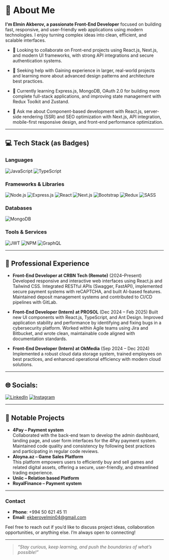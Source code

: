 # 💫 About Me

**I'm Elmin Akberov, a passionate Front-End Developer** focused on building fast, responsive, and user-friendly web applications using modern technologies. I enjoy turning complex ideas into clean, efficient, and scalable interfaces.

- 👯 Looking to collaborate on
  Front-end projects using React.js, Next.js, and modern UI frameworks, with strong API integrations and secure authentication systems.

- 🤝 Seeking help with
  Gaining experience in larger, real-world projects and learning more about advanced design patterns and architecture best practices.

- 🌱 Currently learning
  Express.js, MongoDB, OAuth 2.0 for building more complete full-stack applications, and improving state management with Redux Toolkit and Zustand.

- 💬 Ask me about
  Component-based development with React.js, server-side rendering (SSR) and SEO optimization with Next.js, API integration, mobile-first responsive design, and front-end performance optimization.

---

## 💻 Tech Stack (as Badges)

### Languages
![JavaScript](https://img.shields.io/badge/JavaScript-F7DF1E?style=for-the-badge&logo=javascript&logoColor=black)
![TypeScript](https://img.shields.io/badge/TypeScript-007ACC?style=for-the-badge&logo=typescript&logoColor=white)

### Frameworks & Libraries
![Node.js](https://img.shields.io/badge/Node.js-339933?style=for-the-badge&logo=nodedotjs&logoColor=white)
![Express.js](https://img.shields.io/badge/Express.js-404D59?style=for-the-badge)
![React](https://img.shields.io/badge/React-20232a?style=for-the-badge&logo=react&logoColor=61DAFB)
![Next.js](https://img.shields.io/badge/Next.js-000000?style=for-the-badge&logo=next.js&logoColor=white)
![Bootstrap](https://img.shields.io/badge/Bootstrap-7952B3?style=for-the-badge&logo=bootstrap&logoColor=white)
![Redux](https://img.shields.io/badge/Redux-764ABC?style=for-the-badge&logo=redux&logoColor=white)
![SASS](https://img.shields.io/badge/SASS-CC6699?style=for-the-badge&logo=sass&logoColor=white)

### Databases
![MongoDB](https://img.shields.io/badge/MongoDB-47A248?style=for-the-badge&logo=mongodb&logoColor=white)

### Tools & Services
![JWT](https://img.shields.io/badge/JWT-000000?style=for-the-badge&logo=JSON%20web%20tokens&logoColor=white)
![NPM](https://img.shields.io/badge/NPM-000000?style=for-the-badge&logo=npm&logoColor=white)
![GraphQL](https://img.shields.io/badge/GraphQL-E434AA?style=for-the-badge&logo=graphql&logoColor=white)

---
 
## 🏢 Professional Experience

- **Front-End Developer at CRBN Tech (Remote)** (2024–Present)  
  Developed responsive and interactive web interfaces using React.js and Tailwind CSS. Integrated RESTful APIs (Swagger, FastAPI), implemented secure payment systems with reCAPTCHA, and built AI-based features. Maintained deposit management systems and contributed to      CI/CD pipelines with GitLab.

- **Front-End Developer (Intern) at PROSOL** (Dec 2024 – Feb 2025) 
  Built new UI components with React.js, TypeScript, and Ant Design. Improved application stability and performance by identifying and fixing bugs in a cybersecurity platform. Worked within Agile teams using Jira and Bitbucket, and wrote clean, maintainable code aligned   with documentation standards.

- **Front-End Developer (Intern) at OkMedia** (Sep 2024 – Dec 2024)
  Implemented a robust cloud data storage system, trained employees on best practices, and enhanced operational efficiency with modern cloud solutions.

---

## 🌐 Socials:
[![LinkedIn](https://img.shields.io/badge/LinkedIn-%230077B5.svg?logo=linkedin&logoColor=white)](https://linkedin.com/in/akberov) [![Instagram](https://img.shields.io/badge/Instagram-%23E4405F.svg?logo=Instagram&logoColor=white)](https://www.instagram.com/_akberov_e) 

---

## 🚀 Notable Projects

- **4Pay – Payment system**  
  Collaborated with the back-end team to develop the admin dashboard, landing page, and user form interfaces for the 4Pay payment system. Maintained code quality and
consistency by following best practices and participating in regular code reviews.
- **Aloyna.az – Game Sales Platform**  
  This platform empowers users to efficiently buy and sell games and related digital assets, offering a secure, user-friendly, and streamlined trading experience.
- **Uniic – Relation based Platform**  
- **RoyalFinance – Payment system**  

---


### Contact
- **Phone**: +994 50 621 45 11  
- **Email**: [ekberovelmin04@gmail.com](mailto:ekberovelmin04@gmail.com)

Feel free to reach out if you’d like to discuss project ideas, collaboration opportunities, or anything else. I’m always open to connecting!

---

> _“Stay curious, keep learning, and push the boundaries of what’s possible!”_

<!--
---
[![](https://visitcount.itsvg.in/api?id=TAHIRLI&icon=0&color=0)](https://visitcount.itsvg.in)
## 🏆 GitHub Trophies
![](https://github-profile-trophy.vercel.app/?username=TAHIRLI&theme=radical&no-frame=false&no-bg=false&margin-w=4)
 -->
